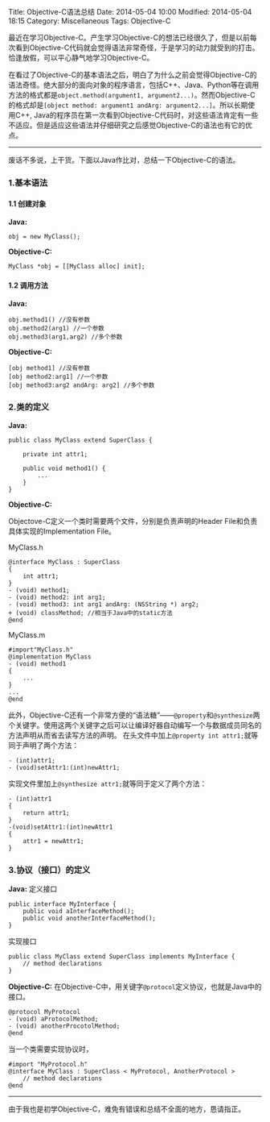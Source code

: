 Title: Objective-C语法总结
Date: 2014-05-04 10:00
Modified: 2014-05-04 18:15
Category: Miscellaneous
Tags: Objective-C

最近在学习Objective-C。产生学习Objective-C的想法已经很久了，但是以前每次看到Objective-C代码就会觉得语法非常奇怪，于是学习的动力就受到的打击。恰逢放假，可以平心静气地学习Objective-C。

在看过了Objective-C的基本语法之后，明白了为什么之前会觉得Objective-C的语法奇怪。绝大部分的面向对象的程序语言，包括C++、Java、Python等在调用方法的格式都是`object.method(argument1, argument2...)`。然而Objective-C的格式却是`[object method: argument1 andArg: argument2...]`。所以长期使用C++, Java的程序员在第一次看到Objective-C代码时，对这些语法肯定有一些不适应。但是适应这些语法并仔细研究之后感觉Objective-C的语法也有它的优点。

----
废话不多说，上干货。下面以Java作比对，总结一下Objective-C的语法。

### 1.基本语法

#### 1.1 创建对象

**Java:**

	obj = new MyClass();

**Objective-C:**

	MyClass *obj = [[MyClass alloc] init];

#### 1.2 调用方法
**Java:**

	obj.method1() //没有参数
	obj.method2(arg1) //一个参数
	obj.method3(arg1,arg2) //多个参数

**Objective-C:**

	[obj method1] //没有参数
	[obj method2:arg1] //一个参数
	[obj method3:arg2 andArg: arg2] //多个参数

### 2.类的定义
**Java:**

	public class MyClass extend SuperClass {

		private int attr1;

		public void method1() {
			...
		}
	}

**Objective-C:**

Objectove-C定义一个类时需要两个文件，分别是负责声明的Header File和负责具体实现的Implementation File。

MyClass.h

	@interface MyClass : SuperClass
	{
		int attr1;
	}
	- (void) method1;
	- (void) method2: int arg1;
	- (void) method3: int arg1 andArg: (NSString *) arg2;
	+ (void) classMethod; //相当于Java中的static方法
	@end

MyClass.m

	#import"MyClass.h"
	@implementation MyClass
	- (void) method1
	{
		...
	}
	...
	@end

此外，Objective-C还有一个非常方便的“语法糖”——`@property`和`@synthesize`两个关键字。使用这两个关键字之后可以让编译好器自动编写一个与数据成员同名的方法声明从而省去读写方法的声明。
在头文件中加上`@property int attr1;`就等同于声明了两个方法：

	- (int)attr1;
	- (void)setAttr1:(int)newAttr1;
实现文件里加上`@synthesize attr1;`就等同于定义了两个方法：

	- (int)attr1
	{
		return attr1;
	}
	-(void)setAttr1:(int)newAttr1
	{
    	attr1 = newAttr1;
	}

### 3.协议（接口）的定义
**Java:**
定义接口

	public interface MyInterface {
		public void aInterfaceMethod();
		public void anotherInterfaceMethod();
	}

实现接口

	public class MyClass extend SuperClass implements MyInterface {
		// method declarations
	}

**Objective-C:**
在Objective-C中，用关键字`@protocol`定义协议，也就是Java中的接口。

	@protocol MyProtocol
	- (void) aProtocolMethod;
	- (void) anotherProcotolMethod;
	@end

当一个类需要实现协议时，

	#import "MyProtocol.h"
	@interface MyClass : SuperClass < MyProtocol, AnotherProtocol >
		// method declarations
	@end


-------
由于我也是初学Objective-C，难免有错误和总结不全面的地方，恳请指正。
